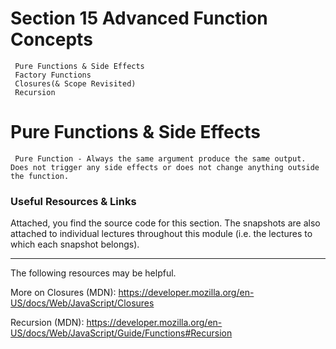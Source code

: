 # Section 15 Advanced Function Concepts
     Pure Functions & Side Effects
     Factory Functions
     Closures(& Scope Revisited)
     Recursion

# Pure Functions & Side Effects
     Pure Function - Always the same argument produce the same output.  Does not trigger any side effects or does not change anything outside the function.

### Useful Resources & Links
Attached, you find the source code for this section. The snapshots are also attached to individual lectures throughout this module (i.e. the lectures to which each snapshot belongs).

---

The following resources may be helpful.

More on Closures (MDN): https://developer.mozilla.org/en-US/docs/Web/JavaScript/Closures

Recursion (MDN): https://developer.mozilla.org/en-US/docs/Web/JavaScript/Guide/Functions#Recursion

